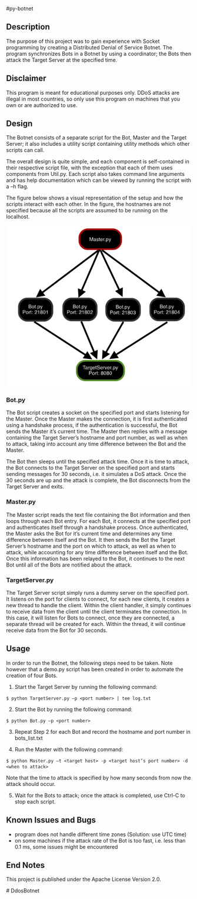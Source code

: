 #py-botnet

## Description

The purpose of this project was to gain experience with Socket programming by creating a Distributed Denial of Service Botnet. The program synchronizes Bots in a Botnet by using a coordinator; the Bots then attack the Target Server at the specified time. 
## Disclaimer
This program is meant for educational purposes only. DDoS attacks are illegal in most countries, so only use this program on machines that you own or are authorized to use.

## Design
The Botnet consists of a separate script for the Bot, Master and the Target Server; it also includes a utility script containing utility methods which other scripts can call.

The overall design is quite simple, and each component is self-contained in their respective script file, with the exception that each of them uses components from Util.py. Each script also takes command line arguments and has help documentation which can be viewed by running the script with a –h flag.

The figure below shows a visual representation of the setup and how the scripts interact with each other. In the figure, the hostnames are not specified because all the scripts are assumed to be running on the localhost.

![Design](design.png)

### Bot.py
The Bot script creates a socket on the specified port and starts listening for the Master. Once the Master makes the connection, it is first authenticated using a handshake process, if the authentication is successful, the Bot sends the Master it’s current time. The Master then replies with a message containing the Target Server’s hostname and port number, as well as when to attack, taking into account any time difference between the Bot and the Master.

The Bot then sleeps until the specified attack time. Once it is time to attack, the Bot connects to the Target Server on the specified port and starts sending messages for 30 seconds, i.e. it simulates a DoS attack. Once the 30 seconds are up and the attack is complete, the Bot disconnects from the Target Server and exits.

### Master.py
The Master script reads the text file containing the Bot information and then loops through each Bot entry. For each Bot, it connects at the specified port and authenticates itself through a handshake process. Once authenticated, the Master asks the Bot for it’s current time and determines any time difference between itself and the Bot. It then sends the Bot the Target Server’s hostname and the port on which to attack, as well as when to attack, while accounting for any time difference between itself and the Bot. Once this information has been relayed to the Bot, it continues to the next Bot until all of the Bots are notified about the attack.

### TargetServer.py
The Target Server script simply runs a dummy server on the specified port. It listens on the port for clients to connect, for each new clients, it creates a new thread to handle the client. Within the client handler, it simply continues to receive data from the client until the client terminates the connection. In this case, it will listen for Bots to connect, once they are connected, a separate thread will be created for each. Within the thread, it will continue receive data from the Bot for 30 seconds. 

## Usage
In order to run the Botnet, the following steps need to be taken. Note however that a demo.py script has been created in order to automate the creation of four Bots.

1) Start the Target Server by running the following command:

```
$ python TargetServer.py –p <port number> | tee log.txt
```

2) Start the Bot by running the following command:

```
$ python Bot.py –p <port number>
```

3) Repeat Step 2 for each Bot and record the hostname and port number in bots_list.txt

4) Run the Master with the following command:

```
$ python Master.py –t <target host> -p <target host’s port number> -d <when to attack>
```

Note that the time to attack is specified by how many seconds from now the attack should occur. 

5) Wait for the Bots to attack; once the attack is completed, use Ctrl-C to stop each script.


## Known Issues and Bugs

* program does not handle different time zones (Solution: use UTC time) 
* on some machines if the attack rate of the Bot is too fast, i.e. less than 0.1 ms, some issues might be encountered 

## End Notes
This project is published under the Apache License Version 2.0.

#   D d o s B o t n e t 
 
 